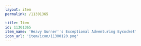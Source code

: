```yaml
---
layout: item
permalink: /11301365

title: Item
id: 11301365
item_name: 'Heavy Gunner''s Exceptional Adventuring Bycocket'
icon_url: 'item/icon/11300120.png'
---
```


